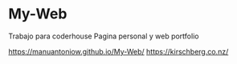 # My-Web

Trabajo para coderhouse
Pagina personal y web portfolio

https://manuantoniow.github.io/My-Web/
https://kirschberg.co.nz/
